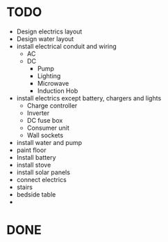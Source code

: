 # TODO

- Design electrics layout
- Design water layout
- install electrical conduit and wiring
    - AC
    - DC
        - Pump
        - Lighting
        - Microwave
        - Induction Hob
- install electrics except battery, chargers and lights
    - Charge controller
    - Inverter
    - DC fuse box
    - Consumer unit
    - Wall sockets
- install water and pump
- paint floor
- Install battery
- install stove
- install solar panels
- connect electrics
- stairs
- bedside table
- 


# DONE